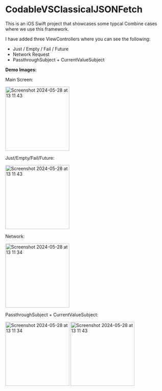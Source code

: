 # CodableVSClassicalJSONFetch

This is an iOS Swift project that showcases some typcal Combine cases where we use this framework.  

I have added three ViewControllers where you can see the following:
* Just / Empty / Fail / Future
* Network Request
* PassthroughSubject + CurrentValueSubject

**Demo Images:**

Main Screen:  
  
<img width="200" alt="Screenshot 2024-05-28 at 13 11 43" src="https://github.com/Andrei0795/swift-combine-examples/assets/10764238/aaa8738e-c010-4da6-a702-f4a1d95774cb">

Just/Empty/Fail/Future:  
  
<img width="200" alt="Screenshot 2024-05-28 at 13 11 43" src="https://github.com/Andrei0795/swift-combine-examples/assets/10764238/5c2b030d-16c1-4d8f-888c-b9e567ed0b5f">

Network:  
  
<img width="200" alt="Screenshot 2024-05-28 at 13 11 34" src="https://github.com/Andrei0795/swift-combine-examples/assets/10764238/b15d6bf9-2fdf-4ff7-84f9-29e8659a04c2">

PassthroughSubject + CurrentValueSubject:  
  
<img width="200" alt="Screenshot 2024-05-28 at 13 11 34" src="https://github.com/Andrei0795/swift-combine-examples/assets/10764238/0621324f-8d32-4b7b-a9c5-41720201b1ba">
<img width="200" alt="Screenshot 2024-05-28 at 13 11 43" src="https://github.com/Andrei0795/swift-combine-examples/assets/10764238/911d7235-5e59-4c43-8a14-0170050047fc">

